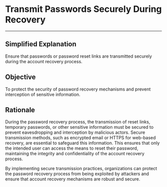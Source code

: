 # Transmit Passwords Securely During Recovery

---

## Simplified Explanation

Ensure that passwords or password reset links are transmitted securely during the account recovery process.

## Objective

To protect the security of password recovery mechanisms and prevent interception of sensitive information.

## Rationale

During the password recovery process, the transmission of reset links, temporary passwords, or other sensitive information must be secured to prevent eavesdropping and interception by malicious actors. Secure transmission methods, such as encrypted email or HTTPS for web-based recovery, are essential to safeguard this information. This ensures that only the intended user can access the means to reset their password, maintaining the integrity and confidentiality of the account recovery process.

By implementing secure transmission practices, organizations can protect the password recovery process from being exploited by attackers and ensure that account recovery mechanisms are robust and secure.
